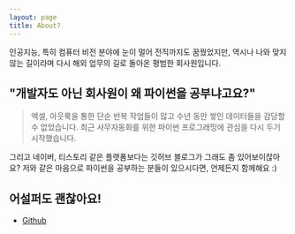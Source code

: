 ```yaml
---
layout: page
title: About?
---
```


<p class="message">
인공지능, 특히 컴퓨터 비전 분야에 눈이 멀어 전직까지도 꿈꿨었지만, 역시나 나와 맞지 않는 길이라며 다시 해외 업무의 길로 돌아온 평범한 회사원입니다.
</p>

## "개발자도 아닌 회사원이 왜 파이썬을 공부냐고요?"

>엑셀, 아웃룩을 통한 단순 반복 작업들이 많고 수년 동안 쌓인 데이터들을 감당할 수 없었습니다.
> 최근 사무자동화를 위한 파이썬 프로그래밍에 관심을 다시 두기 시작했습니다.

그리고 네이버, 티스토리 같은 플랫폼보다는 깃허브 블로그가 그래도 좀 있어보이잖아요? 저와 같은 마음으로 파이썬을 공부하는 분들이 있으시다면, 언제든지 함께해요 :)
<p></p>

## 어설퍼도 괜찮아요!

- [Github](https://github.com/z0-with-python)


